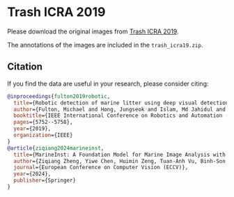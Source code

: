 # Trash ICRA 2019

Please download the original images from [Trash ICRA 2019](https://irvlab.cs.umn.edu/resources/trash-icra19).

The annotations of the images are included in the `trash_icra19.zip`.

## Citation

If you find the data are useful in your research, please consider citing:

```bibtex
@inproceedings{fulton2019robotic,
  title={Robotic detection of marine litter using deep visual detection models},
  author={Fulton, Michael and Hong, Jungseok and Islam, Md Jahidul and Sattar, Junaed},
  booktitle={IEEE International Conference on Robotics and Automation (ICRA)},
  pages={5752--5758},
  year={2019},
  organization={IEEE}
}
@article{ziqiang2024marineinst,
  title={MarineInst: A Foundation Model for Marine Image Analysis with Instance Visual Description},
  author={Ziqiang Zheng, Yiwe Chen, Huimin Zeng, Tuan-Anh Vu, Binh-Son Hua, Sai-Kit Yeung},
  journal={European Conference on Computer Vision (ECCV)},
  year={2024},
  publisher={Springer}
}
```
